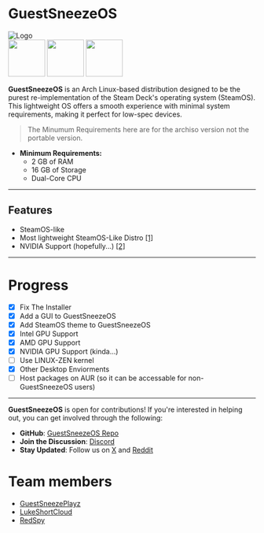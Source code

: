 # GuestSneezeOS
![Logo](https://github.com/GuestSneezeOS-Official/GuestSneezeOS/assets/163439609/32015c8f-8259-48a3-92e6-846248197867)
<br>
[<img src="https://github.com/user-attachments/assets/6b011a7d-106e-4cb3-bdaa-7a7f15d886e6" width="75"/>](https://discord.gg/3dKX6bQw7P)
[<img src="https://github.com/user-attachments/assets/c6a69127-68c7-4086-9e7a-79c9dd4834c2" width="75"/>](https://x.com/guestsneezeplay)
[<img src="https://github.com/user-attachments/assets/1d660c54-cecc-4f53-a57c-f4d761718bf6" width="75"/>](https://www.reddit.com/r/GuestSneezeOS/)

**GuestSneezeOS** is an Arch Linux-based distribution designed to be the purest re-implementation of the Steam Deck's operating system (SteamOS). This lightweight OS offers a smooth experience with minimal system requirements, making it perfect for low-spec devices.

> The Minumum Requirements here are for the archiso version not the portable version.

- **Minimum Requirements:**  
  - 2 GB of RAM 
  - 16 GB of Storage  
  - Dual-Core CPU  

---
## Features
* SteamOS-like
* Most lightweight SteamOS-Like Distro [[1]](https://www.reddit.com/r/DistroHopping/comments/1gz4ea5/comment/lyvrbtk/?utm_source=share&utm_medium=web3x&utm_name=web3xcss&utm_term=1&utm_content=share_button)
* NVIDIA Support (hopefully...) [[2]](https://www.reddit.com/r/FindMeALinuxDistro/comments/1gzulju/comment/lz10u72/?utm_source=share&utm_medium=web3x&utm_name=web3xcss&utm_term=1&utm_content=share_button)

---
# Progress
- [X] Fix The Installer
- [X] Add a GUI to GuestSneezeOS
- [X] Add SteamOS theme to GuestSneezeOS
- [X] Intel GPU Support
- [X] AMD GPU Support
- [X] NVIDIA GPU Support (kinda...)
- [ ] Use LINUX-ZEN kernel
- [x] Other Desktop Enviorments
- [ ] Host packages on AUR (so it can be accessable for non-GuestSneezeOS users)
---

**GuestSneezeOS** is open for contributions! If you're interested in helping out, you can get involved through the following:  
- **GitHub**: [GuestSneezeOS Repo](https://github.com/GuestSneezeOS-Official/GuestSneezeOS)  
- **Join the Discussion**: [Discord](https://discord.gg/3dKX6bQw7P)  
- **Stay Updated**: Follow us on [X](https://x.com/guestsneezeplay) and [Reddit](https://www.reddit.com/r/GuestSneezeOS/)  

# Team members
- [GuestSneezePlayz](https://github.com/GuestSneezeOSDev)
- [LukeShortCloud](https://github.com/LukeShortCloud)
- [RedSpy](https://github.com/lolimjustherefornoreason)
